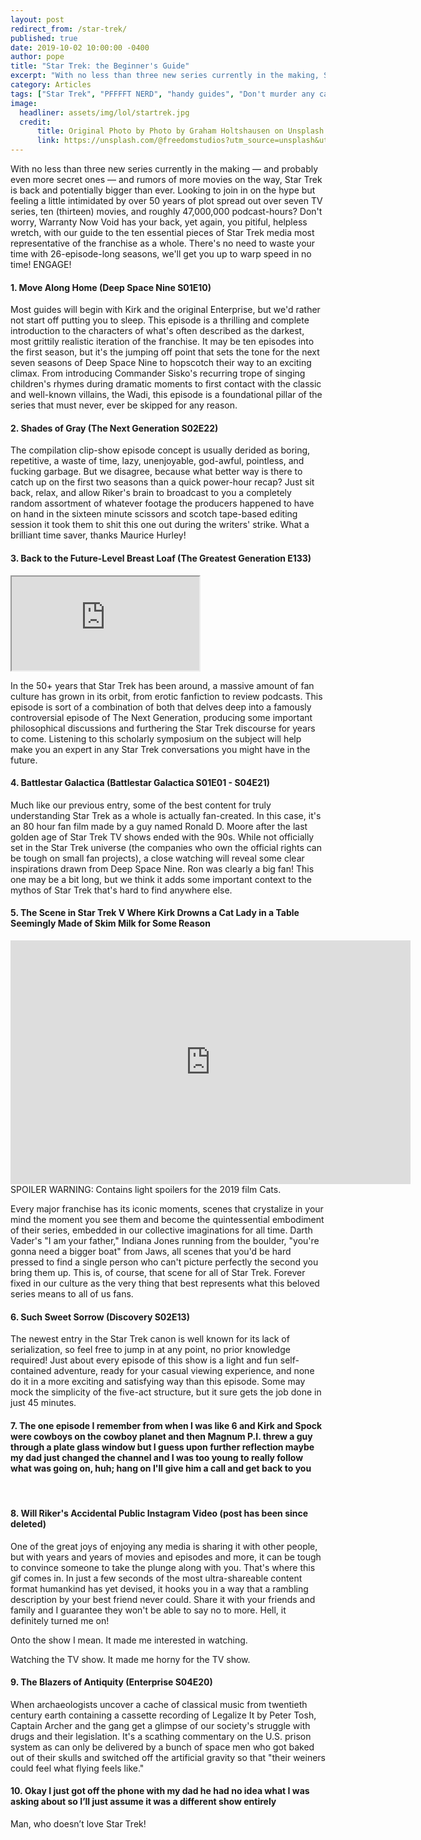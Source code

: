 ```yaml
---
layout: post
redirect_from: /star-trek/
published: true
date: 2019-10-02 10:00:00 -0400
author: pope
title: "Star Trek: the Beginner's Guide"
excerpt: "With no less than three new series currently in the making, Star Trek is back and bigger than ever. Looking to join in on the hype but feeling a little intimidated by over 50 years of plot? Don't worry, we'll get you up to warp speed in no time! ENGAGE!"
category: Articles
tags: ["Star Trek", "PFFFFT NERD", "handy guides", "Don't murder any cats", "our favorite TV shows", "Star Wars", "NASA", "Scott Bakula", "blaze it", "film studies"]
image:
  headliner: assets/img/lol/startrek.jpg
  credit: 
      title: Original Photo by Photo by Graham Holtshausen on Unsplash
      link: https://unsplash.com/@freedomstudios?utm_source=unsplash&utm_medium=referral&utm_content=creditCopyText
---
```


With no less than three new series currently in the making — and probably even more secret ones — and rumors of more movies on the way, Star Trek is back and potentially bigger than ever. Looking to join in on the hype but feeling a little intimidated by over 50 years of plot spread out over seven TV series, ten (thirteen) movies, and roughly 47,000,000 podcast-hours? Don't worry, Warranty Now Void has your back, yet again, you pitiful, helpless wretch, with our guide to the ten essential pieces of Star Trek media most representative of the franchise as a whole. There's no need to waste your time with 26-episode-long seasons, we'll get you up to warp speed in no time! ENGAGE!

#### 1. Move Along Home (Deep Space Nine S01E10)
Most guides will begin with Kirk and the original Enterprise, but we'd rather not start off putting you to sleep. This episode is a thrilling and complete introduction to the characters of what's often described as the darkest, most grittily realistic iteration of the franchise. It may be ten episodes into the first season, but it's the jumping off point that sets the tone for the next seven seasons of Deep Space Nine to hopscotch their way to an exciting climax. From introducing Commander Sisko's recurring trope of singing children's rhymes during dramatic moments to first contact with the classic and well-known villains, the Wadi, this episode is a foundational pillar of the series that must never, ever be skipped for any reason.

#### 2. Shades of Gray (The Next Generation S02E22)
The compilation clip-show episode concept is usually derided as boring, repetitive, a waste of time, lazy, unenjoyable, god-awful, pointless, and fucking garbage. But we disagree, because what better way is there to catch up on the first two seasons than a quick power-hour recap? Just sit back, relax, and allow Riker's brain to broadcast to you a completely random assortment of whatever footage the producers happened to have on hand in the sixteen minute scissors and scotch tape-based editing session it took them to shit this one out during the writers' strike. What a brilliant time saver, thanks Maurice Hurley!

#### 3. Back to the Future-Level Breast Loaf (The Greatest Generation E133)

<iframe src="https://art19.com/shows/the-greatest-generation/episodes/00459a65-0ad4-42b4-8f13-d60f7be68aa8/embed" scrolling="no" class="my-3 podcast-embed"></iframe>

In the 50+ years that Star Trek has been around, a massive amount of fan culture has grown in its orbit, from erotic fanfiction to review podcasts. This episode is sort of a combination of both that delves deep into a famously controversial episode of The Next Generation, producing some important philosophical discussions and furthering the Star Trek discourse for years to come. Listening to this scholarly symposium on the subject will help make you an expert in any Star Trek conversations you might have in the future.

#### 4. Battlestar Galactica (Battlestar Galactica S01E01 - S04E21)
Much like our previous entry, some of the best content for truly understanding Star Trek as a whole is actually fan-created. In this case, it's an 80 hour fan film made by a guy named Ronald D. Moore after the last golden age of Star Trek TV shows ended with the 90s. While not officially set in the Star Trek universe (the companies who own the official rights can be tough on small fan projects), a close watching will reveal some clear inspirations drawn from Deep Space Nine. Ron was clearly a big fan! This one may be a bit long, but we think it adds some important context to the mythos of Star Trek that's hard to find anywhere else. 

#### 5. The Scene in Star Trek V Where Kirk Drowns a Cat Lady in a Table Seemingly Made of Skim Milk for Some Reason

<div class="embed-container my-3">
  <iframe title="YouTube video player" width="640" height="390" src="https://www.youtube.com/embed/i0TxfIvUwz8?start=331" frameborder="0" allowfullscreen></iframe>
</div>

<div class="alert alert-danger" role="alert">
  SPOILER WARNING: Contains light spoilers for the 2019 film Cats.
</div>

Every major franchise has its iconic moments, scenes that crystalize in your mind the moment you see them and become the quintessential embodiment of their series, embedded in our collective imaginations for all time. Darth Vader's "I am your father," Indiana Jones running from the boulder, "you're gonna need a bigger boat" from Jaws, all scenes that you'd be hard pressed to find a single person who can't picture perfectly the second you bring them up. This is, of course, that scene for all of Star Trek. Forever fixed in our culture as the very thing that best represents what this beloved series means to all of us fans. 

#### 6. Such Sweet Sorrow (Discovery S02E13)
The newest entry in the Star Trek canon is well known for its lack of serialization, so feel free to jump in at any point, no prior knowledge required! Just about every episode of this show is a light and fun self-contained adventure, ready for your casual viewing experience, and none do it in a more exciting and satisfying way than this episode. Some may mock the simplicity of the five-act structure, but it sure gets the job done in just 45 minutes.

#### 7. The one episode I remember from when I was like 6 and Kirk and Spock were cowboys on the cowboy planet and then Magnum P.I. threw a guy through a plate glass window but I guess upon further reflection maybe my dad just changed the channel and I was too young to really follow what was going on, huh; hang on I'll give him a call and get back to you
<br />

#### 8. Will Riker's Accidental Public Instagram Video (post has been since deleted)

<div class="my-3 mx-auto imgur-embed">
  <blockquote class="imgur-embed-pub" lang="en" data-id="p2hYVTR" data-context="false"><a href="//imgur.com/p2hYVTR"></a></blockquote><script async src="//s.imgur.com/min/embed.js" charset="utf-8"></script>
</div>

One of the great joys of enjoying any media is sharing it with other people, but with years and years of movies and episodes and more, it can be tough to convince someone to take the plunge along with you. That's where this gif comes in. In just a few seconds of the most ultra-shareable content format humankind has yet devised, it hooks you in a way that a rambling description by your best friend never could. Share it with your friends and family and I guarantee they won't be able to say no to more. Hell, it definitely turned me on!
<br />

Onto the show I mean. It made me interested in watching. 

Watching the TV show. It made me horny for the TV show. 

#### 9. The Blazers of Antiquity (Enterprise S04E20)
When archaeologists uncover a cache of classical music from twentieth century earth containing a cassette recording of Legalize It by Peter Tosh, Captain Archer and the gang get a glimpse of our society's struggle with drugs and their legislation. It's a scathing commentary on the U.S. prison system as can only be delivered by a bunch of space men who got baked out of their skulls and switched off the artificial gravity so that "their weiners could feel what flying feels like."

#### 10. Okay I just got off the phone with my dad he had no idea what I was asking about so I’ll just assume it was a different show entirely 
Man, who doesn’t love Star Trek! 
